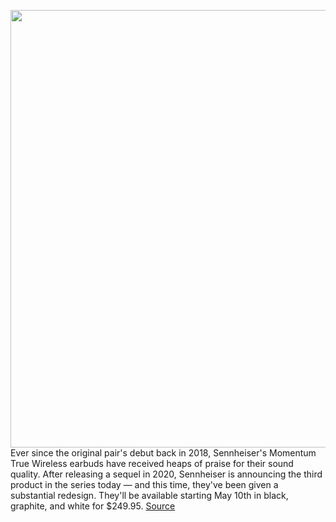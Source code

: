 <img src='https://cdn.vox-cdn.com/thumbor/hL50_GYSRF8Y5AmUsDV5-6U4USg=/0x0:2040x1307/1200x800/filters:focal(857x491:1183x817)/cdn.vox-cdn.com/uploads/chorus_image/image/70792510/MTW3.0.jpg' width='700px' /><br/>
Ever since the original pair's debut back in 2018, Sennheiser's Momentum True Wireless earbuds have received heaps of praise for their sound quality. After releasing a sequel in 2020, Sennheiser is announcing the third product in the series today — and this time, they've been given a substantial redesign. They'll be available starting May 10th in black, graphite, and white for $249.95.
<a href='https://www.theverge.com/2022/4/25/23041127/sennheiser-momentum-true-wireless-3-features-price'> Source <a/>